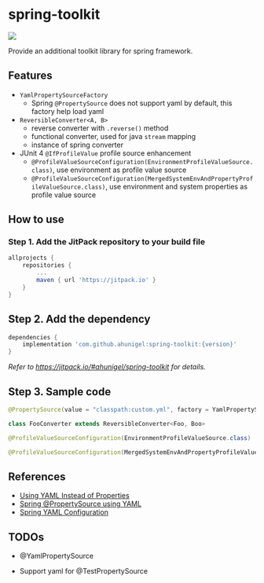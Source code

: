 # spring-toolkit
[![](https://jitpack.io/v/ahunigel/spring-toolkit.svg)](https://jitpack.io/#ahunigel/spring-toolkit)

Provide an additional toolkit library for spring framework.

## Features
- `YamlPropertySourceFactory`
    - Spring `@PropertySource` does not support yaml by default, this factory help load yaml
- `ReversibleConverter<A, B>`
    - reverse converter with `.reverse()` method
    - functional converter, used for java `stream` mapping
    - instance of spring converter
- JUnit 4 `@IfProfileValue` profile source enhancement
    - `@ProfileValueSourceConfiguration(EnvironmentProfileValueSource.class)`, use environment as profile value source
    - `@ProfileValueSourceConfiguration(MergedSystemEnvAndPropertyProfileValueSource.class)`, use environment and system properties as profile value source

## How to use

### Step 1. Add the JitPack repository to your build file
```groovy
allprojects {
    repositories {
        ...
        maven { url 'https://jitpack.io' }
    }
}
```
## Step 2. Add the dependency
```groovy
dependencies {
    implementation 'com.github.ahunigel:spring-toolkit:{version}'
}
```
_Refer to https://jitpack.io/#ahunigel/spring-toolkit for details._

## Step 3. Sample code
```java
@PropertySource(value = "classpath:custom.yml", factory = YamlPropertySourceFactory.class)
```

```java
class FooConverter extends ReversibleConverter<Foo, Boo>
```

```java
@ProfileValueSourceConfiguration(EnvironmentProfileValueSource.class)
```

```java
@ProfileValueSourceConfiguration(MergedSystemEnvAndPropertyProfileValueSource.class)
```

## References
- [Using YAML Instead of Properties](https://docs.spring.io/spring-boot/docs/current/reference/htmlsingle/#boot-features-external-config-yaml)
- [Spring @PropertySource using YAML](https://stackoverflow.com/questions/21271468/spring-propertysource-using-yaml)
- [Spring YAML Configuration](https://www.baeldung.com/spring-yaml)

## TODOs

- @YamlPropertySource

- Support yaml for @TestPropertySource
